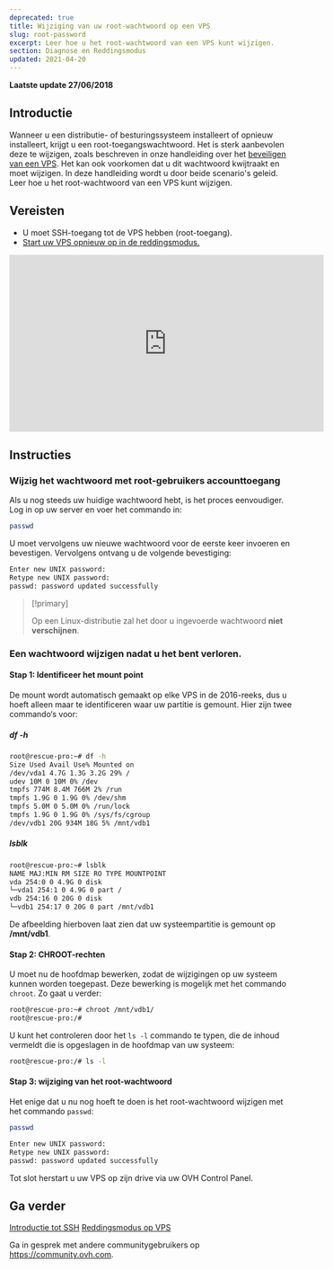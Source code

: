 ```yaml
---
deprecated: true
title: Wijziging van uw root-wachtwoord op een VPS
slug: root-password
excerpt: Leer hoe u het root-wachtwoord van een VPS kunt wijzigen.
section: Diagnose en Reddingsmodus
updated: 2021-04-20
---
```


**Laatste update 27/06/2018**

## Introductie

Wanneer u een distributie- of besturingssysteem installeert of opnieuw installeert, krijgt u een root-toegangswachtwoord. Het is sterk aanbevolen deze te wijzigen, zoals beschreven in onze handleiding over het [beveiligen van een VPS](https://docs.ovh.com/fr/vps/conseils-securisation-vps/). Het kan ook voorkomen dat u dit wachtwoord kwijtraakt en moet wijzigen. In deze handleiding wordt u door beide scenario's geleid.
Leer hoe u het root-wachtwoord van een VPS kunt wijzigen.

## Vereisten

- U moet SSH-toegang tot de VPS hebben (root-toegang).
- [Start uw VPS opnieuw op in de reddingsmodus.](https://docs.ovh.com/nl/vps/rescue)

<iframe width="560" height="315" src="https://www.youtube.com/embed/ua1qoTMq35g?rel=0" frameborder="0" allow="autoplay; encrypted-media" allowfullscreen></iframe>

## Instructies

### Wijzig het wachtwoord met  root-gebruikers accounttoegang

Als u nog steeds uw huidige wachtwoord hebt, is het proces eenvoudiger. Log in op uw server en voer het commando in: 

```sh
passwd
```

U moet vervolgens uw nieuwe wachtwoord voor de eerste keer invoeren en bevestigen. Vervolgens ontvang u de volgende bevestiging: 

```sh
Enter new UNIX password:
Retype new UNIX password:
passwd: password updated successfully
```

> [!primary]
>
> Op een Linux-distributie zal het door u ingevoerde wachtwoord **niet verschijnen**.
> 

### Een wachtwoord wijzigen nadat u het bent verloren.

#### Stap 1: Identificeer het mount point

De mount wordt automatisch gemaakt op elke VPS in de  2016-reeks, dus u hoeft alleen maar te identificeren waar uw partitie is gemount. Hier zijn twee commando‘s voor:

##### df -h

```sh
root@rescue-pro:~# df -h
Size Used Avail Use% Mounted on
/dev/vda1 4.7G 1.3G 3.2G 29% /
udev 10M 0 10M 0% /dev
tmpfs 774M 8.4M 766M 2% /run
tmpfs 1.9G 0 1.9G 0% /dev/shm
tmpfs 5.0M 0 5.0M 0% /run/lock
tmpfs 1.9G 0 1.9G 0% /sys/fs/cgroup
/dev/vdb1 20G 934M 18G 5% /mnt/vdb1
```

##### lsblk

```sh
root@rescue-pro:~# lsblk
NAME MAJ:MIN RM SIZE RO TYPE MOUNTPOINT
vda 254:0 0 4.9G 0 disk
└─vda1 254:1 0 4.9G 0 part /
vdb 254:16 0 20G 0 disk
└─vdb1 254:17 0 20G 0 part /mnt/vdb1
```

De afbeelding hierboven laat zien dat uw systeempartitie is gemount op **/mnt/vdb1**.


#### Stap 2: CHROOT-rechten

U moet nu de hoofdmap bewerken, zodat de wijzigingen op uw systeem kunnen worden toegepast. Deze bewerking is mogelijk met het commando `chroot`. Zo gaat u verder: 

```sh
root@rescue-pro:~# chroot /mnt/vdb1/
root@rescue-pro:/#
```

U kunt het controleren door het `ls -l` commando te typen, die de inhoud vermeldt die is opgeslagen in de hoofdmap van uw systeem:

```sh
root@rescue-pro:/# ls -l
```

#### Stap 3: wijziging van het root-wachtwoord 

Het enige dat u nu nog hoeft te doen is het root-wachtwoord wijzigen met het commando `passwd`:

```sh
passwd
```

```sh
Enter new UNIX password:
Retype new UNIX password:
passwd: password updated successfully
```

Tot slot herstart u uw VPS op zijn drive via uw OVH Control Panel. 

## Ga verder

[Introductie tot SSH](https://docs.ovh.com/nl/dedicated/ssh-introduction/)
[Reddingsmodus op VPS](https://docs.ovh.com/nl/vps/rescue/)

Ga in gesprek met andere communitygebruikers op <https://community.ovh.com>.
